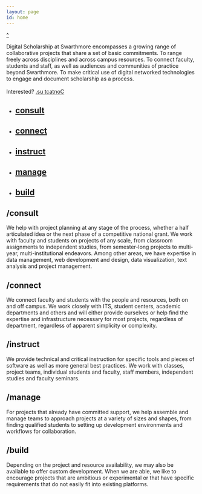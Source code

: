 ```yaml
---
layout: page
id: home
---
```


<a href="" id="nav-arrow">^</a>

<div class="panel" id="definition">

<p>Digital Scholarship at Swarthmore encompasses a growing range of collaborative projects that share a set of basic commitments. To range freely across disciplines and across campus resources. To connect faculty, students and staff, as well as audiences and communities of practice beyond Swarthmore. To make critical use of digital networked technologies to engage and document scholarship as a process.
<br/><br/>
Interested? <a class="email" href="mailto:digitalscholarship@swarthmore.edu">.su tcatnoC</a>
</p>

<ul id="services">
<li><a href="#consult">
        <h2>consult</h2>
    </a></li>
<li><a href="#connect">
        <h2>connect</h2>
    </a></li>
<li><a href="#instruct">
        <h2>instruct</h2>
    </a></li>
<li><a href="#manage">
        <h2>manage</h2>
    </a></li>
<li><a href="#build">
        <h2>build</h2>
    </a></li>
</ul>
</div>

<div class="panel" id="consult">

<h2>/consult</h2>

<p>We help with project planning at any stage of the process, whether a half articulated idea or the next phase of a competitive national grant. We work with faculty and students on projects of any scale, from classroom assignments to independent studies, from semester-long projects to multi-year, multi-institutional endeavors. Among other areas, we have expertise in data management, web development and design, data visualization, text analysis and project management.</p>

<!--     History 99 Final Project / END</p>
 -->
</div>

<div class="panel" id="connect">

<h2>/connect</h2>

<p>We connect faculty and students with the people and resources, both on and off campus. We work closely with ITS, student centers, academic departments and others and will either provide ourselves or help find the expertise and infrastructure necessary for most projects, regardless of department, regardless of apparent simplicity or complexity.
</p>    
<!--     Columbia University / University of Pennsylvania / Navajo Technical University / CLIR / TriColleges / The Library Company</p>
 -->
 </div>

<div class="panel" id="instruct">

<h2>/instruct</h2>

<p>We provide technical and critical instruction for specific tools and pieces of software as well as more general best practices. We work with classes, project teams, individual students and faculty, staff members, independent studies and faculty seminars.</p>
    
<!--     END / Feminist Media / BarrioEdPHL / Victorian Literature</p>
 --></div>

<div class="panel" id="manage">

<h2>/manage</h2>

<p>For projects that already have committed support, we help assemble and manage teams to approach projects at a variety of sizes and shapes, from finding qualified students to setting up development environments and workflows for collaboration.
</p>    
    <!-- Black Liberation 1969 Digital Archive / Navajo Verb Generator / END</p> -->
</div>

<div class="panel" id="build">

<h2>/build</h2>

<p>Depending on the project and resource availability, we may also be available to offer custom development. When we are able, we like to encourage projects that are ambitious or experimental or that have specific requirements that do not easily fit into existing platforms.
</p>
<!--     Black Liberation 1969 Digital Archive / Navajo Verb Generator / Visualizing Translations</p>
 --></div>
